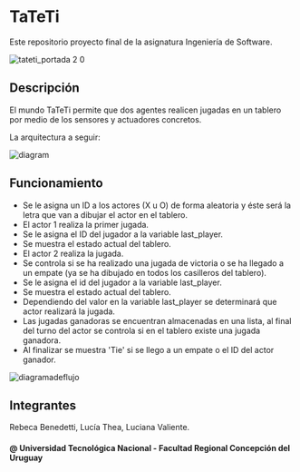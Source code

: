 # TaTeTi
Este repositorio  proyecto final de la asignatura Ingeniería de Software.

![tateti_portada 2 0](https://user-images.githubusercontent.com/54379062/162546710-08d089f5-f515-4a0a-b6ac-ffda845e80df.jpg)

## Descripción
El mundo TaTeTi permite que dos agentes realicen jugadas en un tablero por medio de los sensores y actuadores concretos.


La arquitectura a seguir:

![diagram](https://user-images.githubusercontent.com/54379062/167011894-7b557c0e-349c-4557-8583-9a01a1fb3726.png)


## Funcionamiento

- Se le asigna un ID a los actores (X u O) de forma aleatoria y éste será la letra que van a dibujar el actor en el tablero. 
- El actor 1 realiza la primer jugada.
- Se le asigna el ID del jugador a la variable last_player.
- Se muestra el estado actual del tablero.
- El actor 2 realiza la jugada.
- Se controla si se ha realizado una jugada de victoria o se ha llegado a un empate (ya se ha dibujado en todos los casilleros del tablero).
- Se le asigna el id del jugador a la variable last_player.
- Se muestra el estado actual del tablero.
- Dependiendo del valor en la variable last_player se determinará que actor realizará la jugada.
- Las jugadas ganadoras se encuentran almacenadas en una lista, al final del turno del actor se controla si en el tablero existe una jugada ganadora.
- Al finalizar se muestra 'Tie' si se llego a un empate o el ID del actor ganador.


![diagramadeflujo](https://user-images.githubusercontent.com/54379062/162551450-89e79e1e-e2d5-4beb-b9ad-76cfbb412876.jpg)


##  Integrantes

Rebeca Benedetti, Lucía Thea, Luciana Valiente. 

#### @ Universidad Tecnológica Nacional - Facultad Regional Concepción del Uruguay


